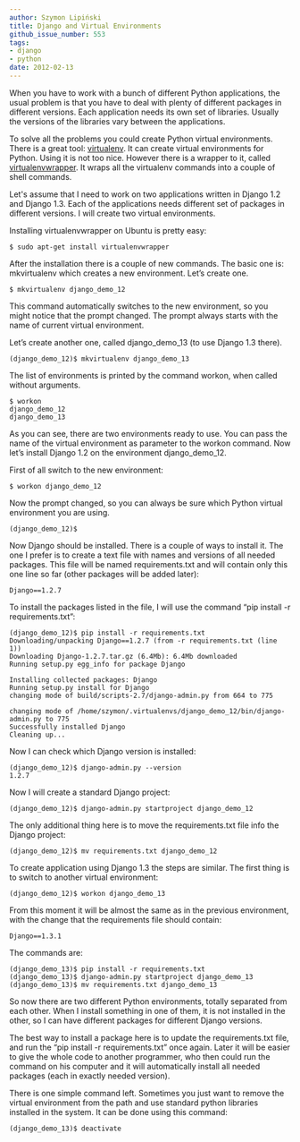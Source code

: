 ```yaml
---
author: Szymon Lipiński
title: Django and Virtual Environments
github_issue_number: 553
tags:
- django
- python
date: 2012-02-13
---
```


When you have to work with a bunch of different Python applications, the usual problem is that you have to deal with plenty of different packages in different versions. Each application needs its own set of libraries. Usually the versions of the libraries vary between the applications.

To solve all the problems you could create Python virtual environments. There is a great tool: [virtualenv](http://pypi.python.org/pypi/virtualenv). It can create virtual environments for Python. Using it is not too nice. However there is a wrapper to it, called [virtualenvwrapper](http://www.doughellmann.com/projects/virtualenvwrapper/). It wraps all the virtualenv commands into a couple of shell commands.

Let's assume that I need to work on two applications written in Django 1.2 and Django 1.3. Each of the applications needs different set of packages in different versions. I will create two virtual environments.

Installing virtualenvwrapper on Ubuntu is pretty easy:

```nohighlight
$ sudo apt-get install virtualenvwrapper
```

After the installation there is a couple of new commands. The basic one is: mkvirtualenv which creates a new environment. Let’s create one.

```nohighlight
$ mkvirtualenv django_demo_12
```

This command automatically switches to the new environment, so you might notice that the prompt changed. The prompt always starts with the name of current virtual environment.

Let’s create another one, called django_demo_13 (to use Django 1.3 there).

```nohighlight
(django_demo_12)$ mkvirtualenv django_demo_13
```

The list of environments is printed by the command workon, when called without arguments.

```nohighlight
$ workon
django_demo_12
django_demo_13
```

As you can see, there are two environments ready to use. You can pass the name of the virtual environment as parameter to the workon command. Now let’s install Django 1.2 on the environment django_demo_12.

First of all switch to the new environment:

```nohighlight
$ workon django_demo_12
```

Now the prompt changed, so you can always be sure which Python virtual environment you are using.

```nohighlight
(django_demo_12)$
```

Now Django should be installed. There is a couple of ways to install it. The one I prefer is to create a text file with names and versions of all needed packages. This file will be named requirements.txt and will contain only this one line so far (other packages will be added later):

```nohighlight
Django==1.2.7
```

To install the packages listed in the file, I will use the command “pip install -r requirements.txt”:

```nohighlight
(django_demo_12)$ pip install -r requirements.txt
Downloading/unpacking Django==1.2.7 (from -r requirements.txt (line 1))
Downloading Django-1.2.7.tar.gz (6.4Mb): 6.4Mb downloaded
Running setup.py egg_info for package Django

Installing collected packages: Django
Running setup.py install for Django
changing mode of build/scripts-2.7/django-admin.py from 664 to 775

changing mode of /home/szymon/.virtualenvs/django_demo_12/bin/django-admin.py to 775
Successfully installed Django
Cleaning up...
```

Now I can check which Django version is installed:

```nohighlight
(django_demo_12)$ django-admin.py --version
1.2.7
```

Now I will create a standard Django project:

```nohighlight
(django_demo_12)$ django-admin.py startproject django_demo_12
```

The only additional thing here is to move the requirements.txt file info the Django project:

```nohighlight
(django_demo_12)$ mv requirements.txt django_demo_12
```

To create application using Django 1.3 the steps are similar. The first thing is to switch to another virtual environment:

```nohighlight
(django_demo_12)$ workon django_demo_13
```

From this moment it will be almost the same as in the previous environment, with the change that the requirements file should contain:

```nohighlight
Django==1.3.1
```

The commands are:

```nohighlight
(django_demo_13)$ pip install -r requirements.txt
(django_demo_13)$ django-admin.py startproject django_demo_13
(django_demo_13)$ mv requirements.txt django_demo_13
```

So now there are two different Python environments, totally separated from each other. When I install something in one of them, it is not installed in the other, so I can have different packages for different Django versions.

The best way to install a package here is to update the requirements.txt file, and run the “pip install -r requirements.txt” once again. Later it will be easier to give the whole code to another programmer, who then could run the command on his computer and it will automatically install all needed packages (each in exactly needed version).

There is one simple command left. Sometimes you just want to remove the virtual environment from the path and use standard python libraries installed in the system. It can be done using this command:

```nohighlight
(django_demo_13)$ deactivate
```

